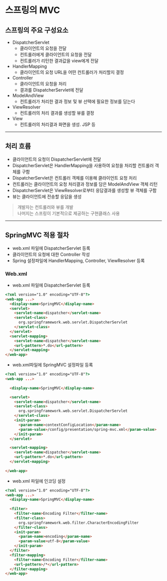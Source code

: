 # 스프링의 MVC
## 스프링의 주요 구성요소
- DispatcherServlet
  - 클라이언트의 요청을 전달
  - 컨트롤러에게 클라이언트의 요청을 전달
  - 컨트롤러가 리턴한 결과값을 view에게 전달
- HandlerMapping
  - 클라이언트의 요청 URL을 어떤 컨트롤러가 처리할지 결정
- Controller
  - 클라이언트의 요청을 처리
  - 결과를 DispatcherServlet에 전달
- ModelAndView
  - 컨트롤러가 처리한 결과 정보 및 뷰 선택에 필요한 정보를 담는다
- ViewResolver
  - 컨트롤러의 처리 결과를 생성할 뷰를 결정
- View
  - 컨트롤러의 처리결과 화면을 생성. JSP 등   

***
## 처리 흐름
- 클라이언트의 요청이 DispatcherServlet에 전달
- DispatcherServlet은 HandlerMapping을 사용하여 요청을 처리할 컨트롤러 객체를 구함
- DispatcherServlet은 컨트롤러 객체를 이용해 클라이언트 요청 처리
- 컨트롤러는 클라이언트의 요청 처리결과 정보를 담은 ModelAndView 객체 리턴
- DispatcherServlet은 ViewResolver로부터 응답결과를 생성할 뷰 객체를 구함
- 뷰는 클라이언트에 전송할 응답을 생성   
> 개발자는 컨트롤러와 뷰를 개발   
> 나머지는 스프링이 기본적으로 제공하는 구현클래스 사용   

***
## SpringMVC 적용 절차
- web.xml 파일에 DispatcherServlet 등록
- 클라이언트의 요청에 대한 Controller 작성
- Spring 설정파일에 HandlerMapping, Controller, ViewResolver 등록   

### Web.xml
- web.xml 파일에 DispatcherServlet 등록   
```html
<?xml version="1.0" encoding="UTF-8"?>
<web-app ...>
  <display-name>SpringMVC</display-name>
  <servlet>
    <servlet-name>dispatcher</servlet-name>
    <servlet-class>
      org.springframework.web.servlet.DispatcherServlet
    </servlet-class>
  </servlet>
  <servlet-mapping>
    <servlet-name>dispatcher</servlet-name>
    <url-pattern>*.do</url-pattern>
  </servlet-mapping>
</web-app>

```

- web.xml파일에 SpringMVC 설정파일 등록   
```html
<?xml version="1.0" encoding="UTF-8"?>
<web-app ...>
  
  <display-name>SpringMVC</display-name>

  <servlet>
    <servlet-name>dispatcher</servlet-name>
    <servlet-class>
      org.springframework.web.servlet.DispatcherServlet
    </servlet-class>
    <init-param>
      <param-name>contextConfigLocation</param-name>
      <param-value>/config/presentation/spring-mvc.xml</param-value>
    </init-param>
  </servlet>

  <servlet-mapping>
    <servlet-name>dispatcher</servlet-name>
    <url-pattern>*.do</url-pattern>
  </servlet-mapping>
  
</web-app>
```
- web.xml 파일에 인코딩 설정   
```html
<?xml version="1.0" encoding="UTF-8"?>
<web-app ...>
  <display-name>SpringMVC</display-name>
  
  <filter>
    <filter-name>Encoding Filter</filter-name>
    <filter-class>
      org.springframework.web.filter.CharacterEncodingFilter
    </filter-class>
    <init-param>
      <param-name>encoding</param-name>
      <param-value>utf-8</param-value>
    </init-param>
  </filter>
  <filter-mapping>
    <filter-name>Encoding Filter</filter-name>
    <url-pattern>/*</url-pattern>
  </filter-mapping> 
</web-app>
```

### 
